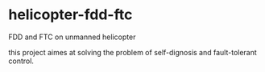 # helicopter-fdd-ftc
FDD and FTC on unmanned helicopter

this project aimes at solving the problem of self-dignosis and fault-tolerant control.

